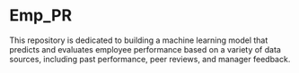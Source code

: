 # Emp_PR
This repository is dedicated to building a machine learning model that predicts and evaluates employee performance based on a variety of data sources, including past performance, peer reviews, and manager feedback.
